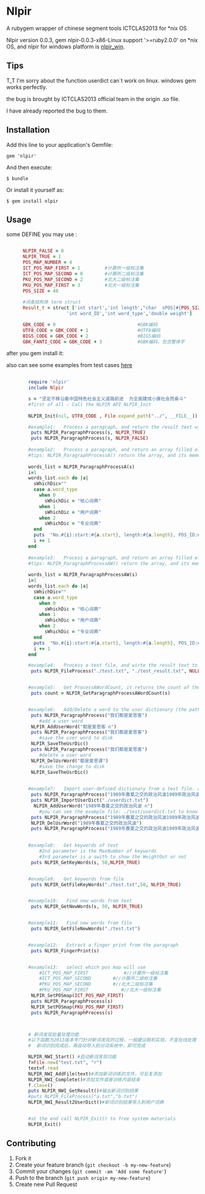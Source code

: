 # Nlpir

A rubygem wrapper of chinese segment tools ICTCLAS2013 for *nix OS

Nlpir version 0.0.3, gem nlpir-0.0.3-x86-Linux support '>=ruby2.0.0' on *nix OS, and nlpir for windows platform is [nlpir_win](https://github.com/JoeWoo/nlpir_win).

## Tips

T_T I'm sorry about the function userdict can`t work on linux.  windows gem works perfectly.

the bug is brought by ICTCLAS2013 official team in the origin .so file.

I have already reported the bug to them. 

## Installation

Add this line to your application's Gemfile:

    gem 'nlpir'

And then execute:

    $ bundle

Or install it yourself as:

    $ gem install nlpir

## Usage


some DEFINE you may use :
```ruby

	  NLPIR_FALSE = 0
	  NLPIR_TRUE = 1
	  POS_MAP_NUMBER = 4
	  ICT_POS_MAP_FIRST = 1         #计算所一级标注集
	  ICT_POS_MAP_SECOND = 0        #计算所二级标注集
	  PKU_POS_MAP_SECOND = 2        #北大二级标注集
	  PKU_POS_MAP_FIRST = 3	        #北大一级标注集
	  POS_SIZE = 40
	
	  #词条结构体 term struct
	  Result_t = struct ['int start','int length',"char  sPOS[#{POS_SIZE}]",'int iPOS',
	  		          'int word_ID','int word_type','double weight']

	  GBK_CODE = 0                              #GBK编码
	  UTF8_CODE = GBK_CODE + 1                  #UTF8编码
	  BIG5_CODE = GBK_CODE + 2                  #BIG5编码
	  GBK_FANTI_CODE = GBK_CODE + 3             #GBK编码，包含繁体字

```

after you gem install it:

also can see some examples from test cases [here](https://github.com/JoeWoo/nlpir/blob/master/test/test_nlpir.rb)

```ruby
		
		require 'nlpir'
		include Nlpir

		s = "坚定不移沿着中国特色社会主义道路前进  为全面建成小康社会而奋斗"
		#first of all : Call the NLPIR API NLPIR_Init
		
		NLPIR_Init(nil, UTF8_CODE , File.expand_path("../", __FILE__))

		#example1:   Process a paragraph, and return the result text with POS or not
		 puts NLPIR_ParagraphProcess(s, NLPIR_TRUE)
		 puts NLPIR_ParagraphProcess(s, NLPIR_FALSE)
		
		#example2:   Process a paragraph, and return an array filled elements are POSed words.
		#tips: NLPIR_ParagraphProcessA() return the array, and its memory is malloced by NLPIR, it will be freed by NLPIR_Exit() (memory in server)
		
		words_list = NLPIR_ParagraphProcessA(s)
		i=1
		words_list.each do |a|
		  sWhichDic=""
		  case a.word_type
		    when 0
		      sWhichDic = "核心词典"
		    when 1
		      sWhichDic = "用户词典"
		    when 2
		      sWhichDic = "专业词典"
		  end
		  puts  "No.#{i}:start:#{a.start}, length:#{a.length}, POS_ID:#{a.sPOS},word_ID:#{a.word_ID},word_type:#{a.word_type} , UserDefine:#{sWhichDic}, Word:#{s.byteslice(a.start,a.length)}, Weight:#{a.weight}\n"
		  i += 1 
		end
		
		#example3:   Process a paragraph, and return an array filled elements are POSed words.
		#tips: NLPIR_ParagraphProcessAW() return the array, and its memory is malloced by ruby::fiddle,and be collect by GC (memory in agent)
		
		words_list = NLPIR_ParagraphProcessAW(s)
		i=1
		words_list.each do |a|
		  sWhichDic=""
		  case a.word_type
		    when 0
		      sWhichDic = "核心词典"
		    when 1
		      sWhichDic = "用户词典"
		    when 2
		      sWhichDic = "专业词典"
		  end
		  puts  "No.#{i}:start:#{a.start}, length:#{a.length}, POS_ID:#{a.sPOS},word_ID:#{a.word_ID},word_type:#{a.word_type} , UserDefine:#{sWhichDic}, Word:#{s.byteslice(a.start,a.length)}, Weight:#{a.weight}\n"
		  i += 1 
		end

		#example4:   Process a text file, and wirte the result text to file
		 puts NLPIR_FileProcess("./test.txt", "./test_result.txt", NULL)


		#example5:   Get ProcessAWordCount, it returns the count of the words
		 puts count = NLPIR_GetParagraphProcessAWordCount(s)


		#example6:   Add/Delete a word to the user dictionary (the path of user dictionary is ./data/userdict.dpat)
		 puts NLPIR_ParagraphProcess("我们都是爱思客")
			#add a user word
		 NLPIR_AddUserWord("都是爱思客 n")
		 puts NLPIR_ParagraphProcess("我们都是爱思客")
			#save the user word to disk
		 NLPIR_SaveTheUsrDic()
		 puts NLPIR_ParagraphProcess("我们都是爱思客")
			#delete a user word
		 NLPIR_DelUsrWord("都是爱思课")
		 	#save the change to disk
		 NLPIR_SaveTheUsrDic()

		
		#example7:   Import user-defined dictionary from a text file. and puts NLPIR result
		 puts NLPIR_ParagraphProcess("1989年春夏之交的政治风波1989年政治风波24小时降雪量24小时降雨量863计划ABC防护训练APEC会议BB机BP机C2系统C3I系统C3系统C4ISR系统C4I系统CCITT建议")
		 puts NLPIR_ImportUserDict("./userdict.txt")
		  NLPIR_AddUserWord("1989年春夏之交的政治风波 n")
		 	#you can see the example file: ./test/userdict.txt to know the userdict`s format requirements
		 puts NLPIR_ParagraphProcess("1989年春夏之交的政治风波1989年政治风波24小时降雪量24小时降雨量863计划ABC防护训练APEC会议BB机BP机C2系统C3I系统C3系统C4ISR系统C4I系统CCITT建议")
		 NLPIR_DelUsrWord("1989年春夏之交的政治风波")
		 puts NLPIR_ParagraphProcess("1989年春夏之交的政治风波1989年政治风波24小时降雪量24小时降雨量863计划ABC防护训练APEC会议BB机BP机C2系统C3I系统C3系统C4ISR系统C4I系统CCITT建议")
	

		#example8:   Get keywords of text
			#2nd parameter is the MaxNumber of keywords
			#3rd parameter is a swith to show the WeightOut or not  
		 puts NLPIR_GetKeyWords(s, 50,NLPIR_TRUE)


		#example9:   Get keywords from file
		 puts NLPIR_GetFileKeyWords("./test.txt",50, NLPIR_TRUE)


		#example10:   Find new words from text
		 puts NLPIR_GetNewWords(s, 50, NLPIR_TRUE)


		#example11:   Find new words from file
		 puts NLPIR_GetFileNewWords("./test.txt")


		#example12:   Extract a finger print from the paragraph 
		 puts NLPIR_FingerPrint(s)


		#example13:   select which pos map will use  
			#ICT_POS_MAP_FIRST             #//计算所一级标注集
			#ICT_POS_MAP_SECOND        #//计算所二级标注集
			#PKU_POS_MAP_SECOND        #//北大二级标注集
			#PKU_POS_MAP_FIRST            #//北大一级标注集
		 NLPIR_SetPOSmap(ICT_POS_MAP_FIRST)
		 puts NLPIR_ParagraphProcess(s)
		 NLPIR_SetPOSmap(PKU_POS_MAP_FIRST)
		 puts NLPIR_ParagraphProcess(s)



		# 新词发现批量处理功能
		#以下函数为2013版本专门针对新词发现的过程，一般建议脱机实现，不宜在线处理
		#  新词识别完成后，再自动导入到分词系统中，即可完成

		NLPIR_NWI_Start() #启动新词发现功能
		f=File.new("test.txt", "r")
		text=f.read
		NLPIR_NWI_AddFile(text)#添加新词训练的文件，可反复添加
		NLPIR_NWI_Complete()#添加文件或者训练内容结束
		f.close() 
		puts NLPIR_NWI_GetResult()#输出新词识别结果
		#puts NLPIR_FileProcess("a.txt","b.txt")
		NLPIR_NWI_Result2UserDict()#新词识别结果导入到用户词典


		#at the end call NLPIR_Exit() to free system materials
		NLPIR_Exit()

```


## Contributing

1. Fork it
2. Create your feature branch (`git checkout -b my-new-feature`)
3. Commit your changes (`git commit -am 'Add some feature'`)
4. Push to the branch (`git push origin my-new-feature`)
5. Create new Pull Request
